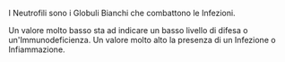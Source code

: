 I Neutrofili sono i Globuli Bianchi che combattono le Infezioni. 

Un valore molto basso sta ad indicare un basso livello di difesa o un'Immunodeficienza. Un valore molto alto la presenza di un Infezione o Infiammazione.